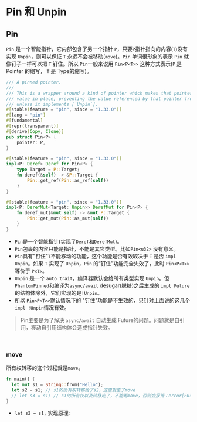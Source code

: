 # Pin 和 Unpin

## Pin

`Pin` 是一个智能指针，它内部包含了另一个指针 `P`，只要`P`指针指向的内容(`T`)没有实现 `Unpin`，则可以保证 `T` 永远不会被移动(`move`)。`Pin` 单词很形象的表示 `Pin` 就像钉子一样可以把 `T` 钉住。所以 `Pin`一般来说用 `Pin<P<T>>` 这种方式表示(`P` 是Pointer 的缩写， `T` 是 Type的缩写)。

```rust
/// A pinned pointer.
///
/// This is a wrapper around a kind of pointer which makes that pointer "pin" its
/// value in place, preventing the value referenced by that pointer from being moved
/// unless it implements [`Unpin`].
#[stable(feature = "pin", since = "1.33.0")]
#[lang = "pin"]
#[fundamental]
#[repr(transparent)]
#[derive(Copy, Clone)]
pub struct Pin<P> {
    pointer: P,
}

#[stable(feature = "pin", since = "1.33.0")]
impl<P: Deref> Deref for Pin<P> {
    type Target = P::Target;
    fn deref(&self) -> &P::Target {
        Pin::get_ref(Pin::as_ref(self))
    }
}

#[stable(feature = "pin", since = "1.33.0")]
impl<P: DerefMut<Target: Unpin>> DerefMut for Pin<P> {
    fn deref_mut(&mut self) -> &mut P::Target {
        Pin::get_mut(Pin::as_mut(self))
    }
}
```

* `Pin`是一个智能指针(实现了`Deref`和`DerefMut`)。
* `Pin`包裹的内容只能是指针，不能是其它类型。比如`Pin<u32>` 没有意义。
* `Pin`具有"钉住"`T`不能移动的功能，这个功能是否有效取决于 `T` 是否 `impl Unpin`。如果 `T` 实现了 `Unpin`，`Pin` 的“钉住”功能完全失效了，此时 `Pin<P<T>>` 等价于 `P<T>`。
* `Unpin` 是一个 `auto trait`，编译器默认会给所有类型实现 `Unpin`。但`PhantomPinned`和编译为`async/await` desugar(脱糖)之后生成的 `impl Future`的结构体除外，它们实现的是`!Unpin`。
* 所以 `Pin<P<T>>`默认情况下的 "钉住"功能是不生效的，只针对上面说的这几个 `impl !Unpin`情况有效。

> Pin主要是为了解决 `async/await` 自动生成 Future的问题。问题就是自引用，移动自引用结构体会造成指针失效。

&nbsp;

### move

所有权转移的这个过程就是`move`。

```rust
fn main() {
  let mut s1 = String::from("Hello");
  let s2 = s1; // s1的所有权转移给了s2，这里发生了move
  // let s3 = s1; // s1的所有权以及转移走了，不能再move，否则会报错：error[E0382]: use of moved value: `s1`
}
```

* `let s2 = s1;` 实现原理:
